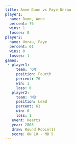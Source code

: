 ```yaml
---
title: Anne Dunn vs Faye Unrau
player1:           
  name: Dunn, Anne 
  percent: 76      
  wins: 1          
  losses: 0        
player2:           
  name: Unrau, Faye
  percent: 61      
  wins: 0          
  losses: 1        
games:
 - player1:          
     team: 'ON'      
     position: Fourth
     percent: 76     
     win: 1          
     loss: 0         
   player2:        
     team: 'MB'    
     position: Lead
     percent: 61   
     win: 0        
     loss: 1       
   event: Hearts       
   year: 2003          
   draw: Round Robin(1)
   score: ON 10 - MB 5 
---
```

